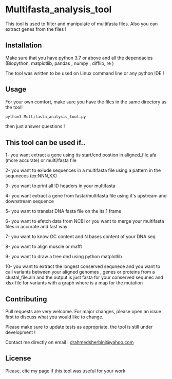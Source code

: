 # Multifasta_analysis_tool

This tool is used to filter and manipulate of multifasta files. Also you can extract genes from the files !

## Installation

Make sure that you have python 3.7 or above and all the dependacies (Biopython, matplotlib, pandas , numpy , difflib, re )

The tool was written to be used on Linux command line or any python IDE !

## Usage
For your own comfort, make sure you have the files in the same directory as the tool!

```python
python3 Multifasta_analysis_tool.py

```
then just answer questions !

## This tool can be used if..
1- you want extract a gene using its start/end postion in aligned_file.afa (more accurate) or multi/fasta file

2- you want to exlude sequences in a multifasta file using a pattern in the sequneces (ex:NNN,XX)

3- you want to  print all  ID headers in your multifasta

4- you want extract a gene from fasta/multifasta file using it's upstream and downstream sequence

5- you want to translat DNA fasta file on the its 1 frame

6- you want to efetch data from NCBI or you want to merge your multifasta files in accurate and fast way 

7- you want to know GC content and N bases content of your DNA seq

8- you want to align muscle or mafft

9- you want to draw a tree.dnd using python matplotlib

10- you want to extract the longest conserved sequnece and you want to call variants between your  aligned genomes , genes or proteins from a clustal_file.aln and the output is just fasta for your conserved sequnec and xlsx file for variants with a graph where is a map for the mutation 

## Contributing
Pull requests are very welcome. For major changes, please open an issue first to discuss what you would like to change.

Please make sure to update tests as appropriate.
the tool is still under development !

Contact me directly on email : drahmedsherbini@yahoo.com
## License
Please, cite my page if this tool was useful for your work

